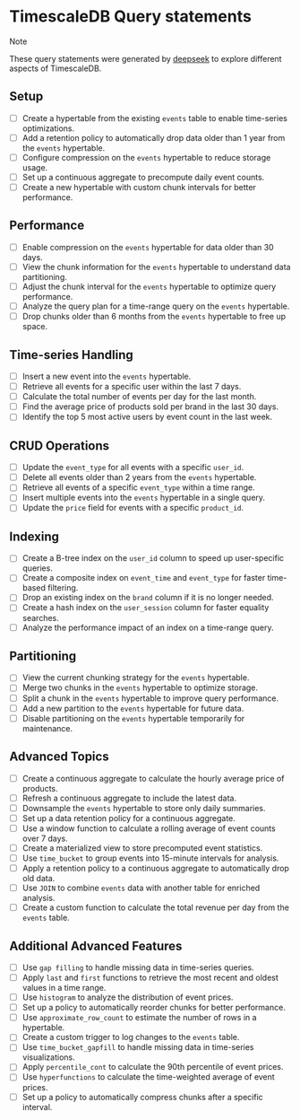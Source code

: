 # TimescaleDB Query statements

> [!NOTE]
> These query statements were generated by [deepseek](https://chat.deepseek.com/) to explore different aspects of TimescaleDB.

## Setup

- [ ] Create a hypertable from the existing `events` table to enable time-series optimizations.
- [ ] Add a retention policy to automatically drop data older than 1 year from the `events` hypertable.
- [ ] Configure compression on the `events` hypertable to reduce storage usage.
- [ ] Set up a continuous aggregate to precompute daily event counts.
- [ ] Create a new hypertable with custom chunk intervals for better performance.

## Performance

- [ ] Enable compression on the `events` hypertable for data older than 30 days.
- [ ] View the chunk information for the `events` hypertable to understand data partitioning.
- [ ] Adjust the chunk interval for the `events` hypertable to optimize query performance.
- [ ] Analyze the query plan for a time-range query on the `events` hypertable.
- [ ] Drop chunks older than 6 months from the `events` hypertable to free up space.

## Time-series Handling

- [ ] Insert a new event into the `events` hypertable.
- [ ] Retrieve all events for a specific user within the last 7 days.
- [ ] Calculate the total number of events per day for the last month.
- [ ] Find the average price of products sold per brand in the last 30 days.
- [ ] Identify the top 5 most active users by event count in the last week.

## CRUD Operations

- [ ] Update the `event_type` for all events with a specific `user_id`.
- [ ] Delete all events older than 2 years from the `events` hypertable.
- [ ] Retrieve all events of a specific `event_type` within a time range.
- [ ] Insert multiple events into the `events` hypertable in a single query.
- [ ] Update the `price` field for events with a specific `product_id`.

## Indexing

- [ ] Create a B-tree index on the `user_id` column to speed up user-specific queries.
- [ ] Create a composite index on `event_time` and `event_type` for faster time-based filtering.
- [ ] Drop an existing index on the `brand` column if it is no longer needed.
- [ ] Create a hash index on the `user_session` column for faster equality searches.
- [ ] Analyze the performance impact of an index on a time-range query.

## Partitioning

- [ ] View the current chunking strategy for the `events` hypertable.
- [ ] Merge two chunks in the `events` hypertable to optimize storage.
- [ ] Split a chunk in the `events` hypertable to improve query performance.
- [ ] Add a new partition to the `events` hypertable for future data.
- [ ] Disable partitioning on the `events` hypertable temporarily for maintenance.

## Advanced Topics

- [ ] Create a continuous aggregate to calculate the hourly average price of products.
- [ ] Refresh a continuous aggregate to include the latest data.
- [ ] Downsample the `events` hypertable to store only daily summaries.
- [ ] Set up a data retention policy for a continuous aggregate.
- [ ] Use a window function to calculate a rolling average of event counts over 7 days.
- [ ] Create a materialized view to store precomputed event statistics.
- [ ] Use `time_bucket` to group events into 15-minute intervals for analysis.
- [ ] Apply a retention policy to a continuous aggregate to automatically drop old data.
- [ ] Use `JOIN` to combine `events` data with another table for enriched analysis.
- [ ] Create a custom function to calculate the total revenue per day from the `events` table.

## Additional Advanced Features

- [ ] Use `gap filling` to handle missing data in time-series queries.
- [ ] Apply `last` and `first` functions to retrieve the most recent and oldest values in a time range.
- [ ] Use `histogram` to analyze the distribution of event prices.
- [ ] Set up a policy to automatically reorder chunks for better performance.
- [ ] Use `approximate_row_count` to estimate the number of rows in a hypertable.
- [ ] Create a custom trigger to log changes to the `events` table.
- [ ] Use `time_bucket_gapfill` to handle missing data in time-series visualizations.
- [ ] Apply `percentile_cont` to calculate the 90th percentile of event prices.
- [ ] Use `hyperfunctions` to calculate the time-weighted average of event prices.
- [ ] Set up a policy to automatically compress chunks after a specific interval.
